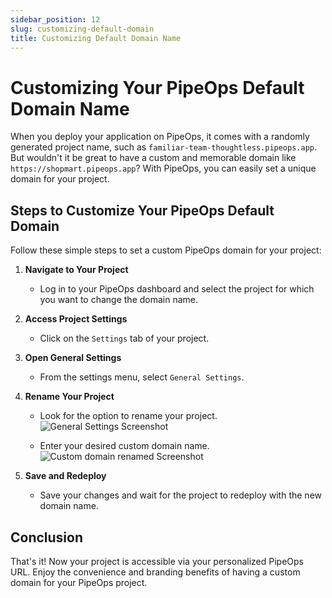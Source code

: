 ```yaml
---
sidebar_position: 12
slug: customizing-default-domain
title: Customizing Default Domain Name
---
```


# Customizing Your PipeOps Default Domain Name

When you deploy your application on PipeOps, it comes with a randomly generated project name, such as `familiar-team-thoughtless.pipeops.app`. But wouldn't it be great to have a custom and memorable domain like `https://shopmart.pipeops.app`? With PipeOps, you can easily set a unique domain for your project.

## Steps to Customize Your PipeOps Default Domain

Follow these simple steps to set a custom PipeOps domain for your project:

1. **Navigate to Your Project**
   - Log in to your PipeOps dashboard and select the project for which you want to change the domain name.

2. **Access Project Settings**
   - Click on the `Settings` tab of your project.

3. **Open General Settings**
   - From the settings menu, select `General Settings`.

4. **Rename Your Project**
   - Look for the option to rename your project. 
   ![General Settings Screenshot](https://d23lxlhhocltbo.cloudfront.net/wp-content/uploads/2024/06/20125913/settings.png)

   
   - Enter your desired custom domain name.
   ![Custom domain renamed Screenshot](https://d23lxlhhocltbo.cloudfront.net/wp-content/uploads/2024/06/20124758/image-1.png)

5. **Save and Redeploy**
   - Save your changes and wait for the project to redeploy with the new domain name.

## Conclusion

That's it! Now your project is accessible via your personalized PipeOps URL. Enjoy the convenience and branding benefits of having a custom domain for your PipeOps project.